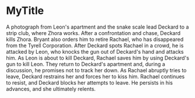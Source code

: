 # MyTitle
A photograph from Leon's apartment and the snake scale lead Deckard to a strip club, where Zhora works. After a confrontation and chase, Deckard kills Zhora. Bryant also orders him to retire Rachael, who has disappeared from the Tyrell Corporation. After Deckard spots Rachael in a crowd, he is attacked by Leon, who knocks the gun out of Deckard's hand and attacks him. As Leon is about to kill Deckard, Rachael saves him by using Deckard's gun to kill Leon. They return to Deckard's apartment and, during a discussion, he promises not to track her down. As Rachael abruptly tries to leave, Deckard restrains her and forces her to kiss him. Rachael continues to resist, and Deckard blocks her attempts to leave. He persists in his advances, and she ultimately relents.
